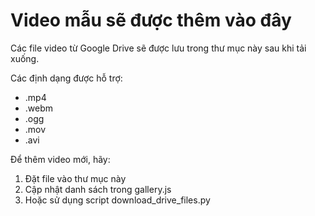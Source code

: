 # Video mẫu sẽ được thêm vào đây

Các file video từ Google Drive sẽ được lưu trong thư mục này sau khi tải xuống.

Các định dạng được hỗ trợ:
- .mp4
- .webm
- .ogg
- .mov
- .avi

Để thêm video mới, hãy:
1. Đặt file vào thư mục này
2. Cập nhật danh sách trong gallery.js
3. Hoặc sử dụng script download_drive_files.py
